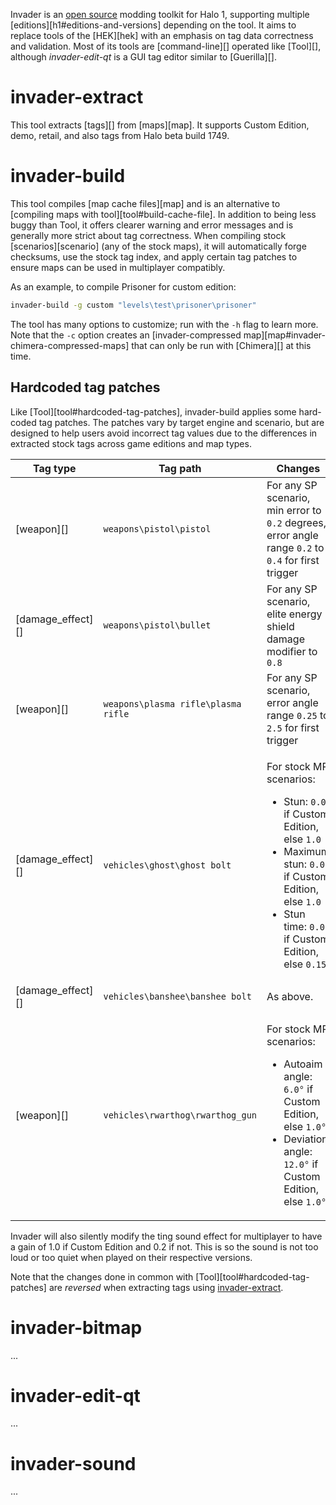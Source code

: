 Invader is an [open source][invader-repo] modding toolkit for Halo 1, supporting multiple [editions][h1#editions-and-versions] depending on the tool. It aims to replace tools of the [HEK][hek] with an emphasis on tag data correctness and validation. Most of its tools are [command-line][] operated like [Tool][], although _invader-edit-qt_ is a GUI tag editor similar to [Guerilla][].

# invader-extract
This tool extracts [tags][] from [maps][map]. It supports Custom Edition, demo, retail, and also tags from Halo beta build 1749.

# invader-build
This tool compiles [map cache files][map] and is an alternative to [compiling maps with tool][tool#build-cache-file]. In addition to being less buggy than Tool, it offers clearer warning and error messages and is generally more strict about tag correctness. When compiling stock [scenarios][scenario] (any of the stock maps), it will automatically forge checksums, use the stock tag index, and apply certain tag patches to ensure maps can be used in multiplayer compatibly.

As an example, to compile Prisoner for custom edition:

```sh
invader-build -g custom "levels\test\prisoner\prisoner"
```

The tool has many options to customize; run with the `-h` flag to learn more. Note that the `-c` option creates an [invader-compressed map][map#invader-chimera-compressed-maps] that can only be run with [Chimera][] at this time.

## Hardcoded tag patches
Like [Tool][tool#hardcoded-tag-patches], invader-build applies some hard-coded tag patches. The patches vary by target engine and scenario, but are designed to help users avoid incorrect tag values due to the differences in extracted stock tags across game editions and map types.

|Tag type         |Tag path                           |Changes
|-----------------|-----------------------------------|----------------
|[weapon][]       |`weapons\pistol\pistol`            |For any SP scenario, min error to `0.2` degrees, error angle range `0.2` to `0.4` for first trigger
|[damage_effect][]|`weapons\pistol\bullet`            |For any SP scenario, elite energy shield damage modifier to `0.8`
|[weapon][]       |`weapons\plasma rifle\plasma rifle`|For any SP scenario, error angle range `0.25` to `2.5` for first trigger
|[damage_effect][]|`vehicles\ghost\ghost bolt`        |<p>For stock MP scenarios:</p><ul><li>Stun: <code>0.0</code> if Custom Edition, else <code>1.0</code></li><li>Maximum stun: <code>0.0</code> if Custom Edition, else <code>1.0</code></li><li>Stun time: <code>0.0</code> if Custom Edition, else <code>0.15</code></li></ul>
|[damage_effect][]|`vehicles\banshee\banshee bolt`    |As above.
|[weapon][]       |`vehicles\rwarthog\rwarthog_gun`   |<p>For stock MP scenarios:</p><ul><li>Autoaim angle: <code>6.0°</code> if Custom Edition, else <code>1.0°</code></li><li>Deviation angle: <code>12.0°</code> if Custom Edition, else <code>1.0°</code></li></ul>

Invader will also silently modify the ting sound effect for multiplayer to have a gain of 1.0 if Custom Edition and 0.2 if not. This is so the sound is not too loud or too quiet when played on their respective versions.

Note that the changes done in common with [Tool][tool#hardcoded-tag-patches] are _reversed_ when extracting tags using [invader-extract](#invader-extract).

# invader-bitmap
...

# invader-edit-qt
...

# invader-sound
...

[invader-repo]: https://github.com/Kavawuvi/invader
